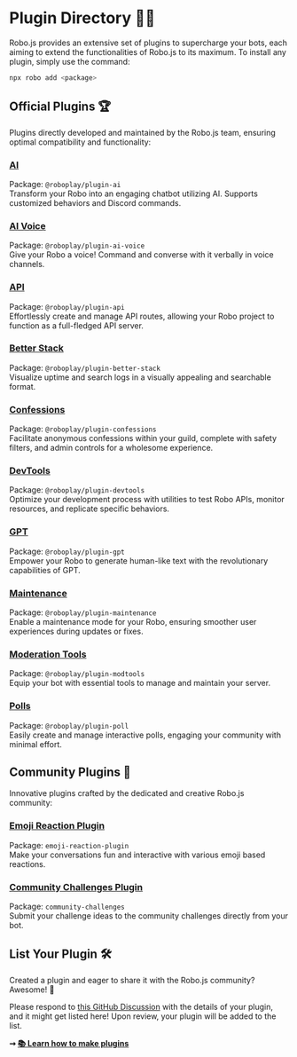 # Plugin Directory 🤖🔌

Robo.js provides an extensive set of plugins to supercharge your bots, each aiming to extend the functionalities of Robo.js to its maximum. To install any plugin, simply use the command:
```sh
npx robo add <package>
```

## Official Plugins 🏆

Plugins directly developed and maintained by the Robo.js team, ensuring optimal compatibility and functionality:

### [AI](https://github.com/Wave-Play/robo.js/tree/main/packages/plugin-ai)
Package: `@roboplay/plugin-ai`  
Transform your Robo into an engaging chatbot utilizing AI. Supports customized behaviors and Discord commands.

### [AI Voice](https://github.com/Wave-Play/robo.js/tree/main/packages/plugin-ai-voice)
Package: `@roboplay/plugin-ai-voice`  
Give your Robo a voice! Command and converse with it verbally in voice channels.

### [API](https://github.com/Wave-Play/robo.js/tree/main/packages/plugin-api)
Package: `@roboplay/plugin-api`  
Effortlessly create and manage API routes, allowing your Robo project to function as a full-fledged API server.

### [Better Stack](https://github.com/Wave-Play/robo.js/tree/main/packages/plugin-better-stack)
Package: `@roboplay/plugin-better-stack`  
Visualize uptime and search logs in a visually appealing and searchable format.

### [Confessions](https://github.com/Wave-Play/robo.js/tree/main/packages/plugin-confessions)
Package: `@roboplay/plugin-confessions`  
Facilitate anonymous confessions within your guild, complete with safety filters, and admin controls for a wholesome experience.

### [DevTools](https://github.com/Wave-Play/robo.js/tree/main/packages/plugin-devtools)
Package: `@roboplay/plugin-devtools`  
Optimize your development process with utilities to test Robo APIs, monitor resources, and replicate specific behaviors.

### [GPT](https://github.com/Wave-Play/robo.js/tree/main/packages/plugin-gpt)
Package: `@roboplay/plugin-gpt`  
Empower your Robo to generate human-like text with the revolutionary capabilities of GPT.

### [Maintenance](https://github.com/Wave-Play/robo.js/tree/main/packages/plugin-maintenance)
Package: `@roboplay/plugin-maintenance`  
Enable a maintenance mode for your Robo, ensuring smoother user experiences during updates or fixes.

### [Moderation Tools](https://github.com/Wave-Play/robo.js/tree/main/packages/plugin-modtools)
Package: `@roboplay/plugin-modtools`  
Equip your bot with essential tools to manage and maintain your server.

### [Polls](https://github.com/Wave-Play/robo.js/tree/main/packages/plugin-poll)
Package: `@roboplay/plugin-poll`  
Easily create and manage interactive polls, engaging your community with minimal effort.

## Community Plugins 🎉

Innovative plugins crafted by the dedicated and creative Robo.js community:

<!-- Hacktoberfest Start -->

<!--

Make a pull request editing this file with your plugin added in order to be counted for Hacktoberfest!
Please use the following template:

### [Name](Link)
Package: `package-name`  
Your plugin description here.

Add your plugin below:

-->


### [Emoji Reaction Plugin](https://www.npmjs.com/package/emoji-reaction-plugin)
Package: `emoji-reaction-plugin`  
Make your conversations fun and interactive with various emoji based reactions.

### [Community Challenges Plugin](https://www.npmjs.com/package/community-challenges)
Package: `community-challenges`  
Submit your challenge ideas to the community challenges directly from your bot.

<!-- Hacktoberfest End -->

## List Your Plugin 🛠️

Created a plugin and eager to share it with the Robo.js community? Awesome! 🌟

Please respond to [this GitHub Discussion](https://github.com/Wave-Play/robo.js/discussions/48) with the details of your plugin, and it might get listed here! Upon review, your plugin will be added to the list.

**➞ [📚 Learn how to make plugins](/docs/advanced/plugins#creating-plugins)**
